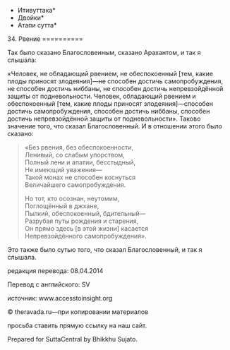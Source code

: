 * Итивуттака*
* Двойки*
* Атапи сутта*

34\. Рвение
\=\=\=\=\=\=\=\=\=\=

Так было сказано Благословенным, сказано Арахантом, и так я слышала:

«Человек, не обладающий рвением, не обеспокоенный \[тем, какие плоды приносят злодеяния\]—не способен достичь самопробуждения, не способен достичь ниббаны, не способен достичь непревзойдённой защиты от подневольности\. Человек, обладающий рвением и обеспокоенный \[тем, какие плоды приносят злодеяния\]—способен достичь самопробуждения, способен достичь ниббаны, способен достичь непревзойдённой защиты от подневольности»\. Таково значение того, что сказал Благословенный\. И в отношении этого было сказано:

> «Без рвения, без обеспокоенности,  
> Ленивый, со слабым упорством,  
> Полный лени и апатии, бесстыдный,  
> Не имеющий уважения—  
> Такой монах не способен коснуться  
> Величайшего самопробуждения\.
>
> Но тот, кто осознан, неутомим,  
> Поглощённый в джхане,  
> Пылкий, обеспокоенный, бдительный—  
> Разрубая путы рождения и старения,  
> Он прямо здесь \[в этой жизни\] касается  
> Непревзойдённого самопробуждения»\.

Это также было сутью того, что сказал Благословенный, и так я слышала\.

редакция перевода: 08\.04\.2014

Перевод с английского: SV

источник: www\.accesstoinsight\.org

© theravada\.ru—при копировании материалов

просьба ставить прямую ссылку на наш сайт\.

Prepared for SuttaCentral by Bhikkhu Sujato\.